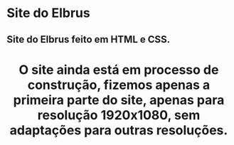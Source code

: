 # Site do Elbrus

## Site do Elbrus feito em HTML e CSS.

<h1 align="center">
    O site ainda está em processo de construção, fizemos apenas a primeira parte do site, apenas para resolução 1920x1080, sem adaptações para outras resoluções.
</h1>



